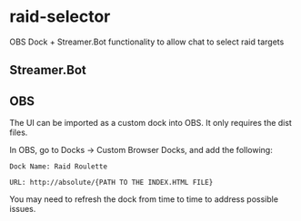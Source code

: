 # raid-selector
OBS Dock + Streamer.Bot functionality to allow chat to select raid targets

## Streamer.Bot


## OBS
The UI can be imported as a custom dock into OBS. It only requires the dist files.

In OBS, go to Docks -> Custom Browser Docks, and add the following:

    Dock Name: Raid Roulette
    
    URL: http://absolute/{PATH TO THE INDEX.HTML FILE}

You may need to refresh the dock from time to time to address possible issues.